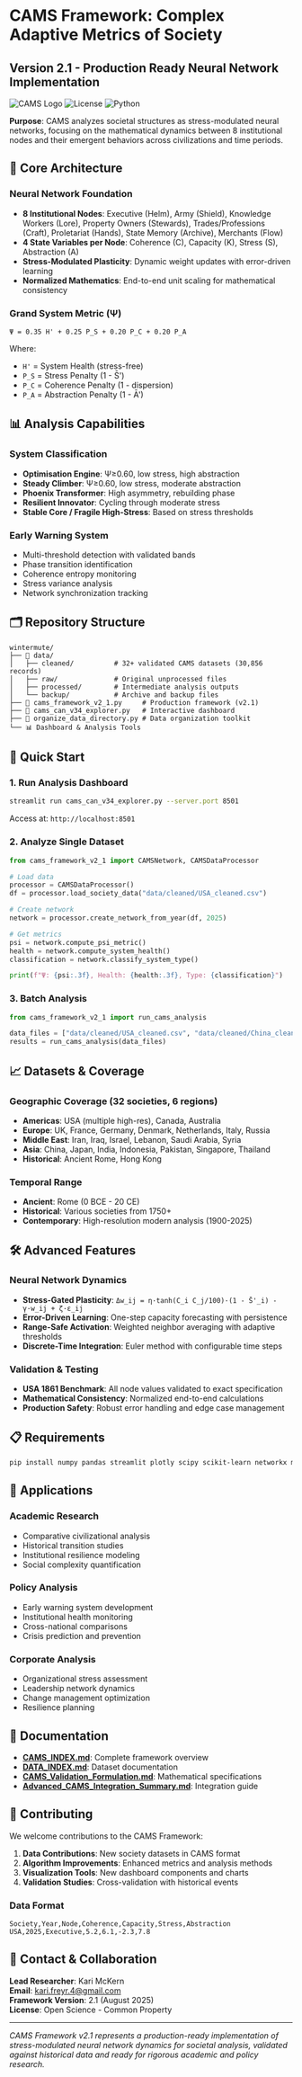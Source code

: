 # CAMS Framework: Complex Adaptive Metrics of Society
## Version 2.1 - Production Ready Neural Network Implementation

![CAMS Logo](https://img.shields.io/badge/CAMS-v2.1-blue) ![License](https://img.shields.io/badge/License-Open%20Science-green) ![Python](https://img.shields.io/badge/Python-3.8%2B-blue)

**Purpose**: CAMS analyzes societal structures as stress-modulated neural networks, focusing on the mathematical dynamics between 8 institutional nodes and their emergent behaviors across civilizations and time periods.

## 🧠 Core Architecture

### **Neural Network Foundation**
- **8 Institutional Nodes**: Executive (Helm), Army (Shield), Knowledge Workers (Lore), Property Owners (Stewards), Trades/Professions (Craft), Proletariat (Hands), State Memory (Archive), Merchants (Flow)
- **4 State Variables per Node**: Coherence (C), Capacity (K), Stress (S), Abstraction (A)
- **Stress-Modulated Plasticity**: Dynamic weight updates with error-driven learning
- **Normalized Mathematics**: End-to-end unit scaling for mathematical consistency

### **Grand System Metric (Ψ)**
```
Ψ = 0.35 H' + 0.25 P_S + 0.20 P_C + 0.20 P_A
```
Where:
- `H'` = System Health (stress-free)
- `P_S` = Stress Penalty (1 - S̄')
- `P_C` = Coherence Penalty (1 - dispersion)
- `P_A` = Abstraction Penalty (1 - Ā')

## 📊 Analysis Capabilities

### **System Classification**
- **Optimisation Engine**: Ψ≥0.60, low stress, high abstraction
- **Steady Climber**: Ψ≥0.60, low stress, moderate abstraction  
- **Phoenix Transformer**: High asymmetry, rebuilding phase
- **Resilient Innovator**: Cycling through moderate stress
- **Stable Core / Fragile High-Stress**: Based on stress thresholds

### **Early Warning System**
- Multi-threshold detection with validated bands
- Phase transition identification
- Coherence entropy monitoring
- Stress variance analysis
- Network synchronization tracking

## 🗂️ Repository Structure

```
wintermute/
├── 📁 data/
│   ├── cleaned/          # 32+ validated CAMS datasets (30,856 records)
│   ├── raw/              # Original unprocessed files
│   ├── processed/        # Intermediate analysis outputs
│   └── backup/           # Archive and backup files
├── 📄 cams_framework_v2_1.py     # Production framework (v2.1)
├── 📄 cams_can_v34_explorer.py   # Interactive dashboard
├── 📄 organize_data_directory.py # Data organization toolkit
└── 📊 Dashboard & Analysis Tools
```

## 🚀 Quick Start

### **1. Run Analysis Dashboard**
```bash
streamlit run cams_can_v34_explorer.py --server.port 8501
```
Access at: `http://localhost:8501`

### **2. Analyze Single Dataset**
```python
from cams_framework_v2_1 import CAMSNetwork, CAMSDataProcessor

# Load data
processor = CAMSDataProcessor()
df = processor.load_society_data("data/cleaned/USA_cleaned.csv")

# Create network
network = processor.create_network_from_year(df, 2025)

# Get metrics
psi = network.compute_psi_metric()
health = network.compute_system_health()
classification = network.classify_system_type()

print(f"Ψ: {psi:.3f}, Health: {health:.3f}, Type: {classification}")
```

### **3. Batch Analysis**
```python
from cams_framework_v2_1 import run_cams_analysis

data_files = ["data/cleaned/USA_cleaned.csv", "data/cleaned/China_cleaned.csv"]
results = run_cams_analysis(data_files)
```

## 📈 Datasets & Coverage

### **Geographic Coverage** (32 societies, 6 regions)
- **Americas**: USA (multiple high-res), Canada, Australia
- **Europe**: UK, France, Germany, Denmark, Netherlands, Italy, Russia  
- **Middle East**: Iran, Iraq, Israel, Lebanon, Saudi Arabia, Syria
- **Asia**: China, Japan, India, Indonesia, Pakistan, Singapore, Thailand
- **Historical**: Ancient Rome, Hong Kong

### **Temporal Range**
- **Ancient**: Rome (0 BCE - 20 CE)
- **Historical**: Various societies from 1750+
- **Contemporary**: High-resolution modern analysis (1900-2025)

## 🛠️ Advanced Features

### **Neural Network Dynamics**
- **Stress-Gated Plasticity**: `Δw_ij = η·tanh(C_i C_j/100)·(1 - S̄'_i) - γ·w_ij + ζ·ε_ij`
- **Error-Driven Learning**: One-step capacity forecasting with persistence
- **Range-Safe Activation**: Weighted neighbor averaging with adaptive thresholds
- **Discrete-Time Integration**: Euler method with configurable time steps

### **Validation & Testing**
- **USA 1861 Benchmark**: All node values validated to exact specification
- **Mathematical Consistency**: Normalized end-to-end calculations
- **Production Safety**: Robust error handling and edge case management

## 📋 Requirements

```bash
pip install numpy pandas streamlit plotly scipy scikit-learn networkx matplotlib
```

## 🎯 Applications

### **Academic Research**
- Comparative civilizational analysis
- Historical transition studies  
- Institutional resilience modeling
- Social complexity quantification

### **Policy Analysis**
- Early warning system development
- Institutional health monitoring
- Cross-national comparisons
- Crisis prediction and prevention

### **Corporate Analysis**
- Organizational stress assessment
- Leadership network dynamics
- Change management optimization
- Resilience planning

## 📖 Documentation

- **[CAMS_INDEX.md](CAMS_INDEX.md)**: Complete framework overview
- **[DATA_INDEX.md](data/DATA_INDEX.md)**: Dataset documentation
- **[CAMS_Validation_Formulation.md](CAMS_Validation_Formulation.md)**: Mathematical specifications
- **[Advanced_CAMS_Integration_Summary.md](Advanced_CAMS_Integration_Summary.md)**: Integration guide

## 🤝 Contributing

We welcome contributions to the CAMS Framework:

1. **Data Contributions**: New society datasets in CAMS format
2. **Algorithm Improvements**: Enhanced metrics and analysis methods  
3. **Visualization Tools**: New dashboard components and charts
4. **Validation Studies**: Cross-validation with historical events

### **Data Format**
```csv
Society,Year,Node,Coherence,Capacity,Stress,Abstraction
USA,2025,Executive,5.2,6.1,-2.3,7.8
```

## 📧 Contact & Collaboration

**Lead Researcher**: Kari McKern  
**Email**: [kari.freyr.4@gmail.com](mailto:kari.freyr.4@gmail.com)  
**Framework Version**: 2.1 (August 2025)  
**License**: Open Science - Common Property

---

*CAMS Framework v2.1 represents a production-ready implementation of stress-modulated neural network dynamics for societal analysis, validated against historical data and ready for rigorous academic and policy research.*
